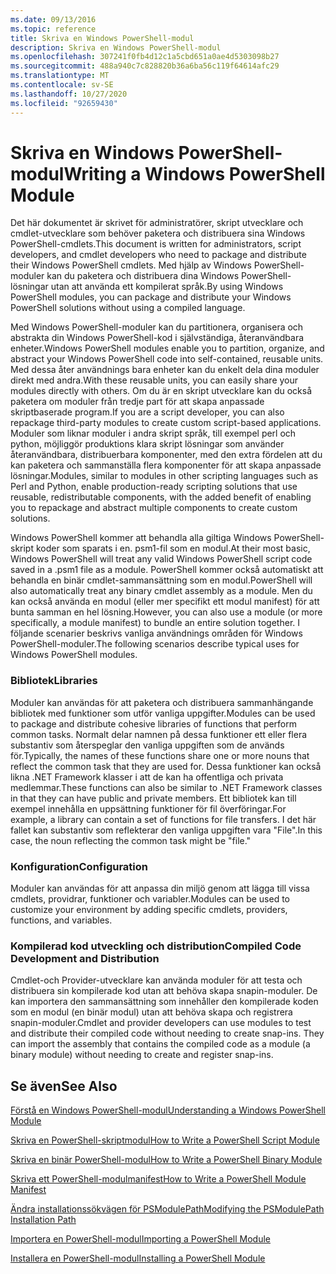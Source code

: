 ```yaml
---
ms.date: 09/13/2016
ms.topic: reference
title: Skriva en Windows PowerShell-modul
description: Skriva en Windows PowerShell-modul
ms.openlocfilehash: 307241f0fb4d12c1a5cbd651a0ae4d5303098b27
ms.sourcegitcommit: 488a940c7c828820b36a6ba56c119f64614afc29
ms.translationtype: MT
ms.contentlocale: sv-SE
ms.lasthandoff: 10/27/2020
ms.locfileid: "92659430"
---
```

# <a name="writing-a-windows-powershell-module"></a><span data-ttu-id="df97d-103">Skriva en Windows PowerShell-modul</span><span class="sxs-lookup"><span data-stu-id="df97d-103">Writing a Windows PowerShell Module</span></span>

<span data-ttu-id="df97d-104">Det här dokumentet är skrivet för administratörer, skript utvecklare och cmdlet-utvecklare som behöver paketera och distribuera sina Windows PowerShell-cmdlets.</span><span class="sxs-lookup"><span data-stu-id="df97d-104">This document is written for administrators, script developers, and cmdlet developers who need to package and distribute their Windows PowerShell cmdlets.</span></span> <span data-ttu-id="df97d-105">Med hjälp av Windows PowerShell-moduler kan du paketera och distribuera dina Windows PowerShell-lösningar utan att använda ett kompilerat språk.</span><span class="sxs-lookup"><span data-stu-id="df97d-105">By using Windows PowerShell modules, you can package and distribute your Windows PowerShell solutions without using a compiled language.</span></span>

<span data-ttu-id="df97d-106">Med Windows PowerShell-moduler kan du partitionera, organisera och abstrakta din Windows PowerShell-kod i självständiga, återanvändbara enheter.</span><span class="sxs-lookup"><span data-stu-id="df97d-106">Windows PowerShell modules enable you to partition, organize, and abstract your Windows PowerShell code into self-contained, reusable units.</span></span> <span data-ttu-id="df97d-107">Med dessa åter användnings bara enheter kan du enkelt dela dina moduler direkt med andra.</span><span class="sxs-lookup"><span data-stu-id="df97d-107">With these reusable units, you can easily share your modules directly with others.</span></span> <span data-ttu-id="df97d-108">Om du är en skript utvecklare kan du också paketera om moduler från tredje part för att skapa anpassade skriptbaserade program.</span><span class="sxs-lookup"><span data-stu-id="df97d-108">If you are a script developer, you can also repackage third-party modules to create custom script-based applications.</span></span> <span data-ttu-id="df97d-109">Moduler som liknar moduler i andra skript språk, till exempel perl och python, möjliggör produktions klara skript lösningar som använder återanvändbara, distribuerbara komponenter, med den extra fördelen att du kan paketera och sammanställa flera komponenter för att skapa anpassade lösningar.</span><span class="sxs-lookup"><span data-stu-id="df97d-109">Modules, similar to modules in other scripting languages such as Perl and Python, enable production-ready scripting solutions that use reusable, redistributable components, with the added benefit of enabling you to repackage and abstract multiple components to create custom solutions.</span></span>

<span data-ttu-id="df97d-110">Windows PowerShell kommer att behandla alla giltiga Windows PowerShell-skript koder som sparats i en. psm1-fil som en modul.</span><span class="sxs-lookup"><span data-stu-id="df97d-110">At their most basic, Windows PowerShell will treat any valid Windows PowerShell script code saved in a .psm1 file as a module.</span></span> <span data-ttu-id="df97d-111">PowerShell kommer också automatiskt att behandla en binär cmdlet-sammansättning som en modul.</span><span class="sxs-lookup"><span data-stu-id="df97d-111">PowerShell will also automatically treat any binary cmdlet assembly as a module.</span></span> <span data-ttu-id="df97d-112">Men du kan också använda en modul (eller mer specifikt ett modul manifest) för att bunta samman en hel lösning.</span><span class="sxs-lookup"><span data-stu-id="df97d-112">However, you can also use a module (or more specifically, a module manifest) to bundle an entire solution together.</span></span> <span data-ttu-id="df97d-113">I följande scenarier beskrivs vanliga användnings områden för Windows PowerShell-moduler.</span><span class="sxs-lookup"><span data-stu-id="df97d-113">The following scenarios describe typical uses for Windows PowerShell modules.</span></span>

### <a name="libraries"></a><span data-ttu-id="df97d-114">Bibliotek</span><span class="sxs-lookup"><span data-stu-id="df97d-114">Libraries</span></span>

<span data-ttu-id="df97d-115">Moduler kan användas för att paketera och distribuera sammanhängande bibliotek med funktioner som utför vanliga uppgifter.</span><span class="sxs-lookup"><span data-stu-id="df97d-115">Modules can be used to package and distribute cohesive libraries of functions that perform common tasks.</span></span> <span data-ttu-id="df97d-116">Normalt delar namnen på dessa funktioner ett eller flera substantiv som återspeglar den vanliga uppgiften som de används för.</span><span class="sxs-lookup"><span data-stu-id="df97d-116">Typically, the names of these functions share one or more nouns that reflect the common task that they are used for.</span></span> <span data-ttu-id="df97d-117">Dessa funktioner kan också likna .NET Framework klasser i att de kan ha offentliga och privata medlemmar.</span><span class="sxs-lookup"><span data-stu-id="df97d-117">These functions can also be similar to .NET Framework classes in that they can have public and private members.</span></span> <span data-ttu-id="df97d-118">Ett bibliotek kan till exempel innehålla en uppsättning funktioner för fil överföringar.</span><span class="sxs-lookup"><span data-stu-id="df97d-118">For example, a library can contain a set of functions for file transfers.</span></span> <span data-ttu-id="df97d-119">I det här fallet kan substantiv som reflekterar den vanliga uppgiften vara "File".</span><span class="sxs-lookup"><span data-stu-id="df97d-119">In this case, the noun reflecting the common task might be "file."</span></span>

### <a name="configuration"></a><span data-ttu-id="df97d-120">Konfiguration</span><span class="sxs-lookup"><span data-stu-id="df97d-120">Configuration</span></span>

<span data-ttu-id="df97d-121">Moduler kan användas för att anpassa din miljö genom att lägga till vissa cmdlets, providrar, funktioner och variabler.</span><span class="sxs-lookup"><span data-stu-id="df97d-121">Modules can be used to customize your environment by adding specific cmdlets, providers, functions, and variables.</span></span>

### <a name="compiled-code-development-and-distribution"></a><span data-ttu-id="df97d-122">Kompilerad kod utveckling och distribution</span><span class="sxs-lookup"><span data-stu-id="df97d-122">Compiled Code Development and Distribution</span></span>

<span data-ttu-id="df97d-123">Cmdlet-och Provider-utvecklare kan använda moduler för att testa och distribuera sin kompilerade kod utan att behöva skapa snapin-moduler. De kan importera den sammansättning som innehåller den kompilerade koden som en modul (en binär modul) utan att behöva skapa och registrera snapin-moduler.</span><span class="sxs-lookup"><span data-stu-id="df97d-123">Cmdlet and provider developers can use modules to test and distribute their compiled code without needing to create snap-ins. They can import the assembly that contains the compiled code as a module (a binary module) without needing to create and register snap-ins.</span></span>

## <a name="see-also"></a><span data-ttu-id="df97d-124">Se även</span><span class="sxs-lookup"><span data-stu-id="df97d-124">See Also</span></span>

[<span data-ttu-id="df97d-125">Förstå en Windows PowerShell-modul</span><span class="sxs-lookup"><span data-stu-id="df97d-125">Understanding a Windows PowerShell Module</span></span>](./understanding-a-windows-powershell-module.md)

[<span data-ttu-id="df97d-126">Skriva en PowerShell-skriptmodul</span><span class="sxs-lookup"><span data-stu-id="df97d-126">How to Write a PowerShell Script Module</span></span>](./how-to-write-a-powershell-script-module.md)

[<span data-ttu-id="df97d-127">Skriva en binär PowerShell-modul</span><span class="sxs-lookup"><span data-stu-id="df97d-127">How to Write a PowerShell Binary Module</span></span>](./how-to-write-a-powershell-binary-module.md)

[<span data-ttu-id="df97d-128">Skriva ett PowerShell-modulmanifest</span><span class="sxs-lookup"><span data-stu-id="df97d-128">How to Write a PowerShell Module Manifest</span></span>](how-to-write-a-powershell-module-manifest.md)

[<span data-ttu-id="df97d-129">Ändra installationssökvägen för PSModulePath</span><span class="sxs-lookup"><span data-stu-id="df97d-129">Modifying the PSModulePath Installation Path</span></span>](./modifying-the-psmodulepath-installation-path.md)

[<span data-ttu-id="df97d-130">Importera en PowerShell-modul</span><span class="sxs-lookup"><span data-stu-id="df97d-130">Importing a PowerShell Module</span></span>](./importing-a-powershell-module.md)

[<span data-ttu-id="df97d-131">Installera en PowerShell-modul</span><span class="sxs-lookup"><span data-stu-id="df97d-131">Installing a PowerShell Module</span></span>](./installing-a-powershell-module.md)
